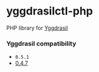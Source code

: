 # yggdrasilctl-php

PHP library for [Yggdrasil](https://github.com/yggdrasil-network/)

### Yggdrasil compatibility

* `0.5.1`
* [0.4.7](https://github.com/YGGverse/yggdrasilctl-php/tree/yggdrasil-0.4.7)

